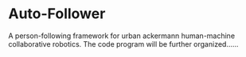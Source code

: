 # Auto-Follower
A person-following framework for urban ackermann human-machine collaborative robotics.
The code program will be further organized......
